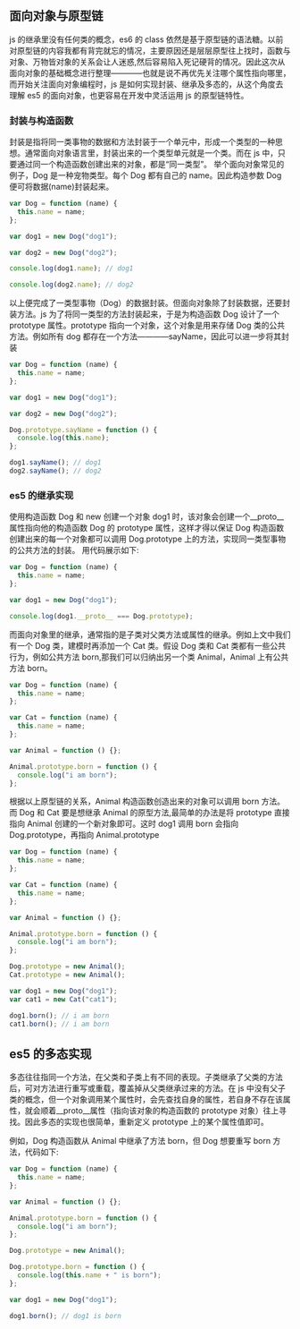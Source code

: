 ## 面向对象与原型链

js 的继承里没有任何类的概念，es6 的 class 依然是基于原型链的语法糖。以前对原型链的内容我都有背完就忘的情况，主要原因还是层层原型往上找时，函数与对象、万物皆对象的关系会让人迷惑,然后容易陷入死记硬背的情况。因此这次从面向对象的基础概念进行整理————也就是说不再优先关注哪个属性指向哪里，而开始关注面向对象编程时，js 是如何实现封装、继承及多态的，从这个角度去理解 es5 的面向对象，也更容易在开发中灵活运用 js 的原型链特性。

### 封装与构造函数

封装是指将同一类事物的数据和方法封装于一个单元中，形成一个类型的一种思想。通常面向对象语言里，封装出来的一个类型单元就是一个类。而在 js 中，只要通过同一个构造函数创建出来的对象，都是“同一类型”。
举个面向对象常见的例子，Dog 是一种宠物类型。每个 Dog 都有自己的 name。因此构造参数 Dog 便可将数据(name)封装起来。

```javascript
var Dog = function (name) {
  this.name = name;
};

var dog1 = new Dog("dog1");

var dog2 = new Dog("dog2");

console.log(dog1.name); // dog1

console.log(dog2.name); // dog2
```

以上便完成了一类型事物（Dog）的数据封装。但面向对象除了封装数据，还要封装方法。js 为了将同一类型的方法封装起来，于是为构造函数 Dog 设计了一个 prototype 属性。prototype 指向一个对象，这个对象是用来存储 Dog 类的公共方法。例如所有 dog 都存在一个方法————sayName，因此可以进一步将其封装

```javascript
var Dog = function (name) {
  this.name = name;
};

var dog1 = new Dog("dog1");

var dog2 = new Dog("dog2");

Dog.prototype.sayName = function () {
  console.log(this.name);
};

dog1.sayName(); // dog1
dog2.sayName(); // dog2
```

### es5 的继承实现

使用构造函数 Dog 和 new 创建一个对象 dog1 时，该对象会创建一个\_\_proto\_\_属性指向他的构造函数 Dog 的 prototype 属性，这样才得以保证 Dog 构造函数创建出来的每一个对象都可以调用 Dog.prototype 上的方法，实现同一类型事物的公共方法的封装。
用代码展示如下:

```javascript
var Dog = function (name) {
  this.name = name;
};

var dog1 = new Dog("dog1");

console.log(dog1.__proto__ === Dog.prototype);
```

而面向对象里的继承，通常指的是子类对父类方法或属性的继承。例如上文中我们有一个 Dog 类，建模时再添加一个 Cat 类。假设 Dog 类和 Cat 类都有一些公共行为，例如公共方法 born,那我们可以归纳出另一个类 Animal，Animal 上有公共方法 born。

```javascript
var Dog = function (name) {
  this.name = name;
};

var Cat = function (name) {
  this.name = name;
};

var Animal = function () {};

Animal.prototype.born = function () {
  console.log("i am born");
};
```

根据以上原型链的关系，Animal 构造函数创造出来的对象可以调用 born 方法。而 Dog 和 Cat 要是想继承 Animal 的原型方法,最简单的办法是将 prototype 直接指向 Animal 创建的一个新对象即可。这时 dog1 调用 born 会指向 Dog.prototype，再指向 Animal.prototype

```javascript
var Dog = function (name) {
  this.name = name;
};

var Cat = function (name) {
  this.name = name;
};

var Animal = function () {};

Animal.prototype.born = function () {
  console.log("i am born");
};

Dog.prototype = new Animal();
Cat.prototype = new Animal();

var dog1 = new Dog("dog1");
var cat1 = new Cat("cat1");

dog1.born(); // i am born
cat1.born(); // i am born
```

## es5 的多态实现

多态往往指同一个方法，在父类和子类上有不同的表现。子类继承了父类的方法后，可对方法进行重写或重载，覆盖掉从父类继承过来的方法。在 js 中没有父子类的概念，但一个对象调用某个属性时，会先查找自身的属性，若自身不存在该属性，就会顺着\_\_proto\_\_属性（指向该对象的构造函数的 prototype 对象）往上寻找。因此多态的实现也很简单，重新定义 prototype 上的某个属性值即可。

例如，Dog 构造函数从 Animal 中继承了方法 born，但 Dog 想要重写 born 方法，代码如下:

```javascript
var Dog = function (name) {
  this.name = name;
};

var Animal = function () {};

Animal.prototype.born = function () {
  console.log("i am born");
};

Dog.prototype = new Animal();

Dog.prototype.born = function () {
  console.log(this.name + " is born");
};

var dog1 = new Dog("dog1");

dog1.born(); // dog1 is born
```
